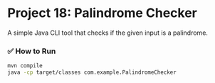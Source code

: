 # Project 18: Palindrome Checker

A simple Java CLI tool that checks if the given input is a palindrome.

### ✅ How to Run

```bash
mvn compile
java -cp target/classes com.example.PalindromeChecker